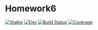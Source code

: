 # Homework6

[![Stable](https://img.shields.io/badge/docs-stable-blue.svg)](https://pc0808.github.io/Homework6.jl/stable/)
[![Dev](https://img.shields.io/badge/docs-dev-blue.svg)](https://pc0808.github.io/Homework6.jl/dev/)
[![Build Status](https://github.com/pc0808/Homework6.jl/actions/workflows/CI.yml/badge.svg?branch=main)](https://github.com/pc0808/Homework6.jl/actions/workflows/CI.yml?query=branch%3Amain)
[![Coverage](https://codecov.io/gh/pc0808/Homework6.jl/branch/main/graph/badge.svg)](https://codecov.io/gh/pc0808/Homework6.jl)
